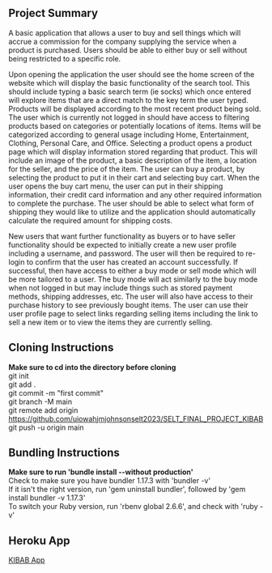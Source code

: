 ## Project Summary
A basic application that allows a user to buy and sell things which will accrue a commission for the company supplying the service when a product is purchased. Users should be able to either buy or sell without being restricted to a specific role.

Upon opening the application the user should see the home screen of the website which will display the basic functionality of the search tool. This should include typing a basic search term (ie socks) which once entered will explore items that are a direct match to the key term the user typed. Products will be displayed according to the most recent product being sold. The user which is currently not logged in should have access to filtering products based on categories or potentially locations of items. Items will be categorized according to general usage including Home, Entertainment, Clothing, Personal Care, and Office. Selecting a product opens a product page which will display information stored regarding that product. This will include an image of the product, a basic description of the item, a location for the seller, and the price of the item. The user can buy a product, by selecting the product to put it in their cart and selecting buy cart. When the user opens the buy cart menu, the user can put in their shipping information, their credit card information and any other required information to complete the purchase. The user should be able to select what form of shipping they would like to utilize and the application should automatically calculate the required amount for shipping costs.

New users that want further functionality as buyers or to have seller functionality should be expected to initially create a new user profile including a username, and password. The user will then be required to re-login to confirm that the user has created an account successfully. If successful, then have access to either a buy mode or sell mode which will be more tailored to a user. The buy mode will act similarly to the buy mode when not logged in but may include things such as stored payment methods, shipping addresses, etc. The user will also have access to their purchase history to see previously bought items. The user can use their user profile page to select links regarding selling items including the link to sell a new item or to view the items they are currently selling.

## Cloning Instructions
**Make sure to cd into the directory before cloning**\
git init\
git add .\
git commit -m "first commit"\
git branch -M main\
git remote add origin https://github.com/uiowahjmjohnsonselt2023/SELT_FINAL_PROJECT_KIBAB \
git push -u origin main

## Bundling Instructions
**Make sure to run 'bundle install --without production'**\
Check to make sure you have bundler 1.17.3 with 'bundler -v'\
If it isn't the right version, run 'gem uninstall bundler', followed by 'gem install bundler -v 1.17.3'\
To switch your Ruby version, run 'rbenv global 2.6.6', and check with 'ruby -v'

## Heroku App
[KIBAB App](https://glacial-depths-15499-48fc4ab6a25b.herokuapp.com/)